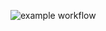 ![example workflow](https://github.com/luisdeol/githubactions-formacao/actions/workflows/gha.yml/badge.svg)
